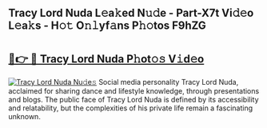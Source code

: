## Tracy Lord Nuda L𝚎a𝚔ed N𝚞𝚍e - Part-X7t Vi𝚍𝚎o L𝚎a𝚔s - H𝚘𝚝 O𝚗𝚕yf𝚊ns P𝚑𝚘tos F9hZG

# <h2><a href="http://kf0tpgr.oniu.top/?m=Tracy+Lord+Nuda">🔗👉 🔴 Tracy Lord Nuda P𝚑ot𝚘𝚜 V𝚒d𝚎o</a></h2>

[![Tracy Lord Nuda Nu𝚍e𝚜](https://i.imgur.com/0qMVB7G.gif)](http://kf0tpgr.oniu.top/?m=Tracy+Lord+Nuda)
Social media personality Tracy Lord Nuda, acclaimed for sharing dance and lifestyle knowledge, through presentations and blogs. The public face of Tracy Lord Nuda is defined by its accessibility and relatability, but the complexities of his private life remain a fascinating unknown.  
